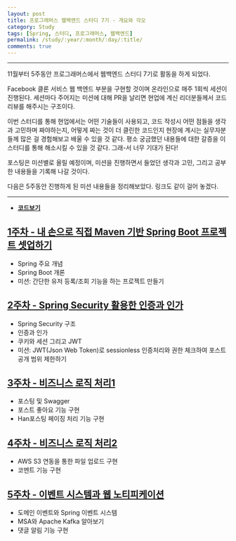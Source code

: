 ```yaml
---
layout: post
title: 프로그래머스 웹백엔드 스터디 7기 - 개요와 각오
category: Study
tags: [Spring, 스터디, 프로그래머스, 웹백엔드]
permalink: /study/:year/:month/:day/:title/
comments: true
---
```


---

11월부터 5주동안 프로그래머스에서 웹백엔드 스터디 7기로 활동을 하게 되었다.

Facebook 클론 서비스 웹 백엔드 부분을 구현할 것이며 온라인으로 매주 1회씩 세션이 진행된다. 세션마다 주어지는 미션에 대해 PR을 날리면 현업에 계신 리더분들께서 코드리뷰를 해주시는 구조이다.

이번 스터디를 통해 현업에서는 어떤 기술들이 사용되고, 코드 작성시 어떤 점들을 생각과 고민하며 짜야하는지, 어떻게 짜는 것이 더 클린한 코드인지 현장에 계시는 실무자분들께 많은 걸 경험해보고 배울 수 있을 것 같다. 평소 궁금했던 내용들에 대한 갈증을 이 스터디를 통해 해소시킬 수 있을 것 같다. 그래-서 너무 기대가 된다!

포스팅은 미션별로 올릴 예정이며, 미션을 진행하면서 들었던 생각과 고민, 그리고 공부한 내용들을 기록해 나갈 것이다.

다음은 5주동안 진행하게 된 미션 내용들을 정리해보았다. 링크도 같이 걸어 놓겠다.

---

- [**코드보기**](https://github.com/yjna2316/spring-web-server/tree/2-Social_Server)

## [1주차 - 내 손으로 직접 Maven 기반 Spring Boot 프로젝트 셋업하기](https://yjna2316.github.io/study/2020/11/12/pg-study-1w/)

- Spring 주요 개념
- Spring Boot 개론
- 미션: 간단한 유저 등록/조회 기능을 하는 프로젝트 만들기

## [2주차 - Spring Security 활용한 인증과 인가](https://yjna2316.github.io/study/2020/11/19/pg-study-2w/)

- Spring Security 구조
- 인증과 인가
- 쿠키와 세션 그리고 JWT
- 미션: JWT(Json Web Token)로 sessionless 인증처리와 권한 체크하여 포스트 공개 범위 제한하기

## [3주차 - 비즈니스 로직 처리1](https://yjna2316.github.io/study/2020/11/26/pg-study-3w/)

- 포스팅 및 Swagger
- 포스트 좋아요 기능 구현
- Han포스팅 페이징 처리 기능 구현

## [4주차 - 비즈니스 로직 처리2](https://yjna2316.github.io/study/2020/12/03/pg-study-4w/)

- AWS S3 연동을 통한 파일 업로드 구현
- 코멘트 기능 구현

## [5주차 - 이벤트 시스템과 웹 노티피케이션](https://yjna2316.github.io/study/2020/12/10/pg-study-5w/)

- 도메인 이벤트와 Spring 이벤트 시스템
- MSA와 Apache Kafka 알아보기
- 댓글 알림 기능 구현
